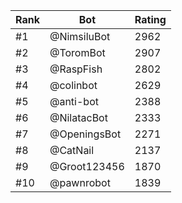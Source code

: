 Rank|Bot|Rating
---|---|---
#1|@NimsiluBot|2962
#2|@ToromBot|2907
#3|@RaspFish|2802
#4|@colinbot|2629
#5|@anti-bot|2388
#6|@NilatacBot|2333
#7|@OpeningsBot|2271
#8|@CatNail|2137
#9|@Groot123456|1870
#10|@pawnrobot|1839
